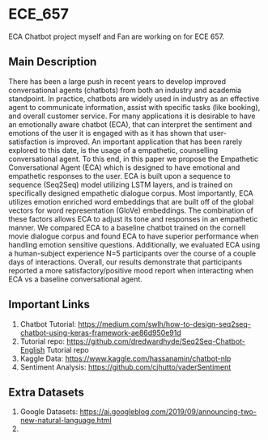 # ECE_657
ECA Chatbot project myself and Fan are working on for ECE 657.

## Main Description
There has been a large push in recent years to develop improved conversational agents (chatbots) from both an industry and academia standpoint. In practice, chatbots are widely used in industry as an effective agent to communicate information, assist with specific tasks (like booking), and overall customer service. For many applications it is desirable to have an emotionally aware chatbot (ECA), that can interpret the sentiment and emotions of the user it is engaged with as it has shown that user-satisfaction is improved. An important application that has been rarely explored to this date, is the usage of a empathetic, counselling conversational agent. To this end, in this paper we propose the Empathetic Conversational Agent (ECA) which is designed to have emotional and empathetic responses to the user. ECA is built upon a sequence to sequence (Seq2Seq) model utilizing LSTM layers, and is trained on specifically designed empathetic dialogue corpus. Most importantly, ECA utilizes emotion enriched word embeddings that are built off of the global vectors for word representation (GloVe) embeddings. The combination of these factors allows ECA to adjust its tone and responses in an empathetic manner. We compared ECA to a baseline chatbot trained on the cornell movie dialogue corpus and found ECA to have superior performance when handling emotion sensitive questions. Additionally, we evaluated ECA using a human-subject experience N=5 participants over the course of a couple days of interactions. Overall, our results demonstrate that participants reported a more satisfactory/positive mood report when interacting when ECA vs a baseline conversational agent. 

## Important Links 
1. Chatbot Tutorial: https://medium.com/swlh/how-to-design-seq2seq-chatbot-using-keras-framework-ae86d950e91d
2. Tutorial repo: https://github.com/dredwardhyde/Seq2Seq-Chatbot-English Tutorial repo
3. Kaggle Data: https://www.kaggle.com/hassanamin/chatbot-nlp
4. Sentiment Analysis: https://github.com/cjhutto/vaderSentiment

## Extra Datasets
1. Google Datasets: https://ai.googleblog.com/2019/09/announcing-two-new-natural-language.html
2.
